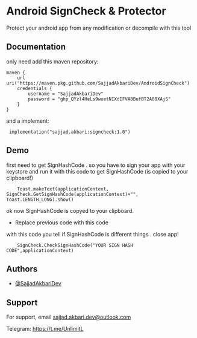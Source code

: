 
# Android SignCheck & Protector

Protect your android app from any modification or decompile with this tool


## Documentation
 only need add this maven repository:

    maven {
        url uri("https://maven.pkg.github.com/SajjadAkbariDev/AndroidSignCheck")
        credentials {
            username = "SajjadAkbariDev"
            password = "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"
        }
    }

 and a implement:

     implementation("sajjad.akbari:signcheck:1.0")


## Demo

first need to get SignHashCode . so you have to sign your app with your keystore and run it with this code to get SignHashCode (is copied to your clipboard!)

        Toast.makeText(applicationContext, SignCheck.GetSignHashCode(applicationContext)+"", Toast.LENGTH_LONG).show()

ok now SignHashCode is copyed to your clipboard.

- Replace previous code with this code

with this code you tell if SignHashCode is different things . close app!

        SignCheck.CheckSignHashCode("YOUR SIGN HASH CODE",applicationContext)

## Authors

- [@SajjadAkbariDev](https://github.com/SajjadAkbariDev)


## Support

For support, email sajjad.akbari.dev@outlook.com

Telegram: https://t.me/UnlimitL
